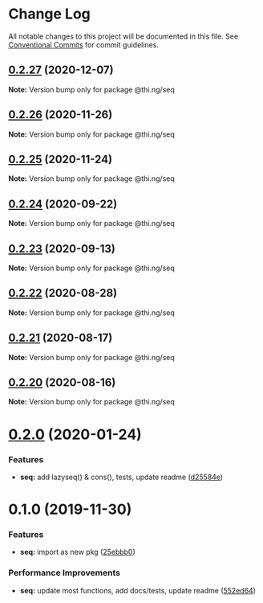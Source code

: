 # Change Log

All notable changes to this project will be documented in this file.
See [Conventional Commits](https://conventionalcommits.org) for commit guidelines.

## [0.2.27](https://github.com/thi-ng/umbrella/compare/@thi.ng/seq@0.2.26...@thi.ng/seq@0.2.27) (2020-12-07)

**Note:** Version bump only for package @thi.ng/seq





## [0.2.26](https://github.com/thi-ng/umbrella/compare/@thi.ng/seq@0.2.25...@thi.ng/seq@0.2.26) (2020-11-26)

**Note:** Version bump only for package @thi.ng/seq





## [0.2.25](https://github.com/thi-ng/umbrella/compare/@thi.ng/seq@0.2.24...@thi.ng/seq@0.2.25) (2020-11-24)

**Note:** Version bump only for package @thi.ng/seq





## [0.2.24](https://github.com/thi-ng/umbrella/compare/@thi.ng/seq@0.2.23...@thi.ng/seq@0.2.24) (2020-09-22)

**Note:** Version bump only for package @thi.ng/seq





## [0.2.23](https://github.com/thi-ng/umbrella/compare/@thi.ng/seq@0.2.22...@thi.ng/seq@0.2.23) (2020-09-13)

**Note:** Version bump only for package @thi.ng/seq





## [0.2.22](https://github.com/thi-ng/umbrella/compare/@thi.ng/seq@0.2.21...@thi.ng/seq@0.2.22) (2020-08-28)

**Note:** Version bump only for package @thi.ng/seq





## [0.2.21](https://github.com/thi-ng/umbrella/compare/@thi.ng/seq@0.2.20...@thi.ng/seq@0.2.21) (2020-08-17)

**Note:** Version bump only for package @thi.ng/seq





## [0.2.20](https://github.com/thi-ng/umbrella/compare/@thi.ng/seq@0.2.19...@thi.ng/seq@0.2.20) (2020-08-16)

**Note:** Version bump only for package @thi.ng/seq





# [0.2.0](https://github.com/thi-ng/umbrella/compare/@thi.ng/seq@0.1.0...@thi.ng/seq@0.2.0) (2020-01-24)

### Features

* **seq:** add lazyseq() & cons(), tests, update readme ([d25584e](https://github.com/thi-ng/umbrella/commit/d25584ed9b9600629d13f8f59217a3777372bb16))

# 0.1.0 (2019-11-30)

### Features

* **seq:** import as new pkg ([25ebbb0](https://github.com/thi-ng/umbrella/commit/25ebbb00d8f992beaf4eaa0c855337c5932d6c1c))

### Performance Improvements

* **seq:** update most functions, add docs/tests, update readme ([552ed64](https://github.com/thi-ng/umbrella/commit/552ed646b5527569777500d0235de8e6d19ec67a))
